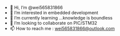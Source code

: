 - 👋 Hi, I’m @wei565831866
- 👀 I’m interested in embedded development
- 🌱 I’m currently learning ...knowledge is boundless
- 💞️ I’m looking to collaborate on PIC/STM32
- 📫 How to reach me : wei565831866@outlook.com

<!---
wei565831866/wei565831866 is a ✨ special ✨ repository because its `README.md` (this file) appears on your GitHub profile.
You can click the Preview link to take a look at your changes.
--->

